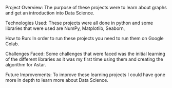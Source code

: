 Project Overview: The purpose of these projects were to learn about graphs and get an introduction into Data Science.

Technologies Used: These projects were all done in python and some libraries that were used are NumPy, Matplotlib, Seaborn,  

How to Run: In order to run these projects you need to run them on Google Colab.

Challenges Faced: Some challenges that were faced was the initial learning of the different libraries as it was my first time using them and creating the algorithm for Astar.

Future Improvements: To improve these learning projects I could have gone more in depth to learn more about Data Science.
